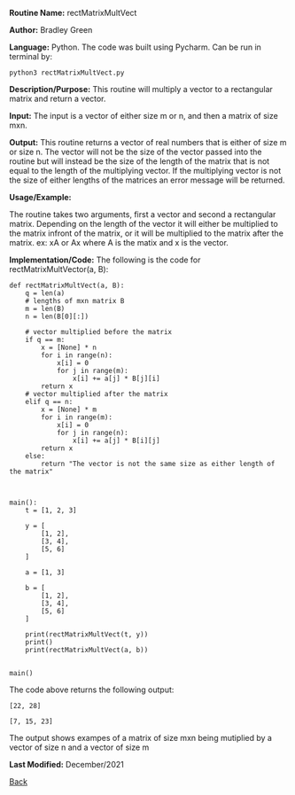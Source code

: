 
**Routine Name:**           rectMatrixMultVect

**Author:** Bradley Green

**Language:** Python. The code was built using Pycharm. Can be run in terminal by:


    python3 rectMatrixMultVect.py


**Description/Purpose:** This routine will multiply a vector to a rectangular matrix and return a vector. 

**Input:** The input is a vector of either size m or n, and then a matrix of size mxn.

**Output:** This routine returns a vector of real numbers that is either of size m or size n.  The vector will not be the size of the vector passed into the 
routine but will instead be the size of the length of the matrix that is not equal to the length of the multiplying vector.  If the multiplying vector is not 
the size of either lengths of the matrices an error message will be returned. 

**Usage/Example:**

The routine takes two arguments, first a vector and second a rectangular matrix.  Depending on the length of the vector it will either be multiplied to the 
matrix infront of the matrix, or it will be multiplied to the matrix after the matrix. ex: xA or Ax where A is the matix and x is the vector.  


**Implementation/Code:** The following is the code for rectMatrixMultVector(a, B):


    def rectMatrixMultVect(a, B):
        q = len(a)
        # lengths of mxn matrix B
        m = len(B)
        n = len(B[0][:])

        # vector multiplied before the matrix
        if q == m:
            x = [None] * n
            for i in range(n):
                x[i] = 0
                for j in range(m):
                    x[i] += a[j] * B[j][i]
            return x
        # vector multiplied after the matrix
        elif q == n:
            x = [None] * m
            for i in range(m):
                x[i] = 0
                for j in range(n):
                    x[i] += a[j] * B[i][j]
            return x
        else:
            return "The vector is not the same size as either length of the matrix"

      
      
    main():
        t = [1, 2, 3]

        y = [
            [1, 2],
            [3, 4],
            [5, 6]
        ]
        
        a = [1, 3]
        
        b = [
            [1, 2],
            [3, 4],
            [5, 6]
        ]

        print(rectMatrixMultVect(t, y))
        print()
        print(rectMatrixMultVect(a, b))

        
    main()
    
    
The code above returns the following output:

    [22, 28]
    
    [7, 15, 23]
   
The output shows exampes of a matrix of size mxn being mutiplied by a vector of size n and a vector of size m

**Last Modified:** December/2021

[Back](../README.md)
